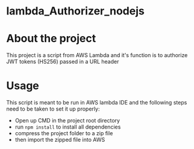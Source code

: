 # lambda_Authorizer_nodejs

# About the project
This project is a script from AWS Lambda and it's function is to authorize JWT tokens (HS256) passed in a URL header

# Usage
This script is meant to be run in AWS lambda IDE and the following steps need to be taken to set it up properly:
- Open up CMD in the project root directory
- run ```npm install``` to install all dependencies
- compress the project folder to a zip file
- then import the zipped file into AWS
